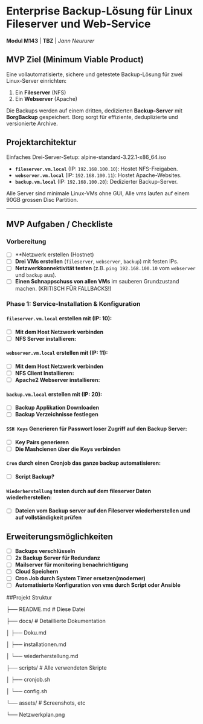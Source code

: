 # Enterprise Backup-Lösung für Linux Fileserver und Web-Service

**Modul M143** | **TBZ** | *Jann Neururer*

## MVP Ziel (Minimum Viable Product)
Eine vollautomatisierte, sichere und getestete Backup-Lösung für zwei Linux-Server einrichten:
1.  Ein **Fileserver** (NFS)
2.  Ein **Webserver** (Apache)

Die Backups werden auf einem dritten, dedizierten **Backup-Server** mit **BorgBackup** gespeichert. Borg sorgt für effiziente, deduplizierte und versionierte Archive.

## Projektarchitektur
Einfaches Drei-Server-Setup: alpine-standard-3.22.1-x86_64.iso
- **`fileserver.vm.local`** (IP: `192.168.100.10`): Hostet NFS-Freigaben.
- **`webserver.vm.local`** (IP: `192.168.100.11`): Hostet Apache-Websites.
- **`backup.vm.local`** (IP: `192.168.100.20`): Dedizierter Backup-Server.

Alle Server sind minimale Linux-VMs ohne GUI, Alle vms laufen auf einem 90GB grossen Disc Partition.

---

## MVP Aufgaben / Checkliste

### Vorbereitung
- [ ] **Netzwerk erstellen (Hostnet)
- [ ] **Drei VMs erstellen** (`fileserver`, `webserver`, `backup`) mit festen IPs.
- [ ] **Netzwerkkonnektivität testen** (z.B. `ping 192.168.100.10` vom `webserver` und `backup` aus).
- [ ] **Einen Schnappschuss von allen VMs** im sauberen Grundzustand machen. (KRITISCH FÜR FALLBACKS!)

### Phase 1: Service-Installation & Konfiguration

#### `fileserver.vm.local` erstellen mit (IP: 10):
- [ ] **Mit dem Host Netzwerk verbinden**
- [ ] **NFS Server installieren:**

#### `webserver.vm.local` erstellen mit (IP: 11):
- [ ] **Mit dem Host Netzwerk verbinden**
- [ ] **NFS Client Installieren:**
- [ ] **Apache2 Webserver installieren:**

#### `backup.vm.local` erstellen mit (IP: 20):
- [ ] **Backup Applikation Downloaden**
- [ ] **Backup Verzeichnisse festlegen**

#### `SSH Keys` Generieren für Passwort loser Zugriff auf den Backup Server:
- [ ] **Key Pairs generieren**
- [ ] **Die Mashcienen über die Keys verbinden**

#### `Cron` durch einen Cronjob das ganze backup automatisieren:
- [ ] **Script Backup?**

#### `Wiederherstellung` testen durch auf dem fileserver Daten wiederherstellen:
- [ ] **Dateien vom Backup server auf den Fileserver wiederherstellen und auf vollständigkeit prüfen**

## Erweiterungsmöglichkeiten
- [ ] **Backups verschlüsseln**
- [ ] **2x Backup Server für Redundanz**
- [ ] **Mailserver für monitoring benachrichtigung**
- [ ] **Cloud Speichern**
- [ ] **Cron Job durch System Timer ersetzen(moderner)**
- [ ] **Automatisierte Konfiguration von vms durch Script oder Ansible**

##Projekt Struktur

├── README.md              # Diese Datei

├── docs/                  # Detaillierte Dokumentation

│   ├── Doku.md

│   ├── installationen.md

│   └── wiederherstellung.md

├── scripts/               # Alle verwendeten Skripte

│   ├── cronjob.sh

│   └── config.sh

└── assets/                # Screenshots, etc

   └── Netzwerkplan.png


